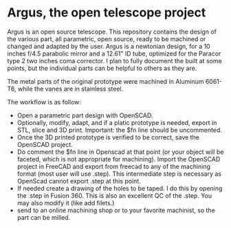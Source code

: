 # Argus, the open telescope project

Argus is an open source telescope. This repository contains the design of the various part, all parametric, open source, ready to be machined or changed and adapted by the user.
Argus is a newtonian design, for a 10 inches f/4.5 parabolic mirror and a 12.61" ID tube, optimized for the Paracor type 2 two inches coma corrector. I plan to fully document the built at some points, but the individual parts can be helpful to others as they are.

The metal parts of the original prototype were machined in Aluminum 6061-T6, while the vanes are in stainless steel.

The workflow is as follow:
- Open a parametric part design with OpenSCAD.
- Optionally, modify, adapt, and if a platic prototype is needed, export in STL, slice and 3D print. Important: the $fn line should be uncommented.
- Once the 3D printed prototype is verified to be correct, save the OpenSCAD project.
- Do comment the $fn line in Openscad at that point (or your object will be faceted, which is not appropriate for machining). Import the OpenSCAD project in FreeCAD and export from freecad to any of the machining format (most user will use .step). This intermediate step is necessary as OpenScad cannot export .step at this point.
- If needed create a drawing of the holes to be taped. I do this by opening the .step in Fusion 360. This is also an excellent QC of the .step. You may also modify it (like add filets.)
- send to an online machining shop or to your favorite machinist, so the part can be milled.
